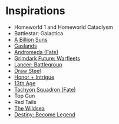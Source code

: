 # Inspirations

- Homeworld 1 and Homeworld Cataclysm
- Battlestar: Galactica
- [A Billion Suns](https://www.ospreypublishing.com/us/billion-suns-9781472835659/)
- [Gaslands](https://www.ospreypublishing.com/us/gaslands-refuelled-9781472838834/)
- [Andromeda (Fate)](https://evilhat.com/product/andromeda/)
- [Grimdark Future: Warfleets](https://www.onepagerules.com/games/grimdark-future-warfleets)
- [Lancer: Battlegroup](https://www.playrole.com/store/games/lancer-battlegroup)
- [Draw Steel](https://shop.mcdmproductions.com/collections/draw-steel)
- [Honor + Intrigue](https://www.drivethrurpg.com/en/product/99286/honor-intrigue)
- [13th Age](https://pelgranepress.com/13th-age/)
- [Tachyon Squadron (Fate)](https://evilhat.com/product/tachyon-squadron/)
- Top Gun
- Red Tails
- [The Wildsea](https://www.myth.works/collections/the-wildsea-homepage)
- [Destiny: Become Legend](https://www.tumblr.com/destinylegendrpg)
